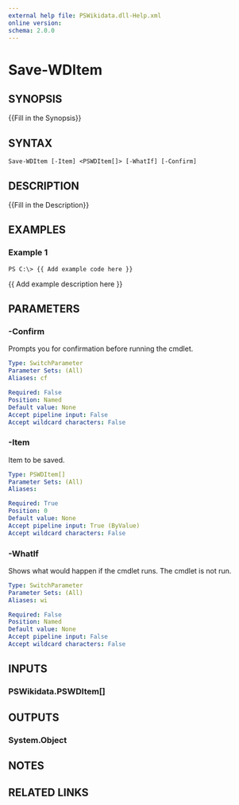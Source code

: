 ```yaml
---
external help file: PSWikidata.dll-Help.xml
online version: 
schema: 2.0.0
---
```


# Save-WDItem

## SYNOPSIS
{{Fill in the Synopsis}}

## SYNTAX

```
Save-WDItem [-Item] <PSWDItem[]> [-WhatIf] [-Confirm]
```

## DESCRIPTION
{{Fill in the Description}}

## EXAMPLES

### Example 1
```
PS C:\> {{ Add example code here }}
```

{{ Add example description here }}

## PARAMETERS

### -Confirm
Prompts you for confirmation before running the cmdlet.

```yaml
Type: SwitchParameter
Parameter Sets: (All)
Aliases: cf

Required: False
Position: Named
Default value: None
Accept pipeline input: False
Accept wildcard characters: False
```

### -Item
Item to be saved.

```yaml
Type: PSWDItem[]
Parameter Sets: (All)
Aliases: 

Required: True
Position: 0
Default value: None
Accept pipeline input: True (ByValue)
Accept wildcard characters: False
```

### -WhatIf
Shows what would happen if the cmdlet runs.
The cmdlet is not run.

```yaml
Type: SwitchParameter
Parameter Sets: (All)
Aliases: wi

Required: False
Position: Named
Default value: None
Accept pipeline input: False
Accept wildcard characters: False
```

## INPUTS

### PSWikidata.PSWDItem[]


## OUTPUTS

### System.Object

## NOTES

## RELATED LINKS

